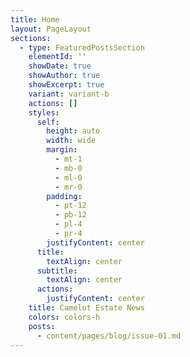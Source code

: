 ```yaml
---
title: Home
layout: PageLayout
sections:
  - type: FeaturedPostsSection
    elementId: ''
    showDate: true
    showAuthor: true
    showExcerpt: true
    variant: variant-b
    actions: []
    styles:
      self:
        height: auto
        width: wide
        margin:
          - mt-1
          - mb-0
          - ml-0
          - mr-0
        padding:
          - pt-12
          - pb-12
          - pl-4
          - pr-4
        justifyContent: center
      title:
        textAlign: center
      subtitle:
        textAlign: center
      actions:
        justifyContent: center
    title: Camelot Estate News
    colors: colors-h
    posts:
      - content/pages/blog/issue-01.md
---
```

